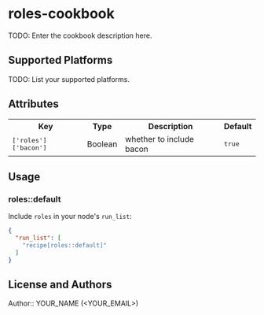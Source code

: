 # roles-cookbook

TODO: Enter the cookbook description here.

## Supported Platforms

TODO: List your supported platforms.

## Attributes

<table>
  <tr>
    <th>Key</th>
    <th>Type</th>
    <th>Description</th>
    <th>Default</th>
  </tr>
  <tr>
    <td><tt>['roles']['bacon']</tt></td>
    <td>Boolean</td>
    <td>whether to include bacon</td>
    <td><tt>true</tt></td>
  </tr>
</table>

## Usage

### roles::default

Include `roles` in your node's `run_list`:

```json
{
  "run_list": [
    "recipe[roles::default]"
  ]
}
```

## License and Authors

Author:: YOUR_NAME (<YOUR_EMAIL>)
